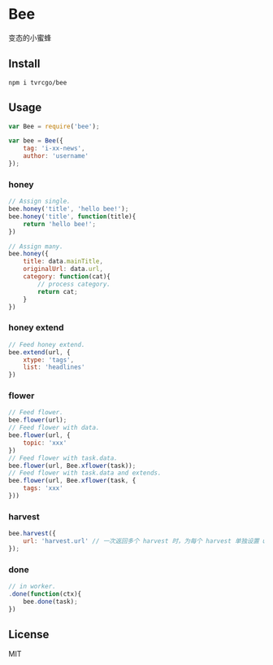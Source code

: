 # Bee
变态的小蜜蜂

## Install
```
npm i tvrcgo/bee
```

## Usage
```js
var Bee = require('bee');

var bee = Bee({
    tag: 'i-xx-news',
    author: 'username'
});
```

### honey
```js
// Assign single.
bee.honey('title', 'hello bee!');
bee.honey('title', function(title){
    return 'hello bee!';
})

// Assign many.
bee.honey({
    title: data.mainTitle,
    originalUrl: data.url,
    category: function(cat){
        // process category.
        return cat;
    }
})
```

### honey extend
```js
// Feed honey extend.
bee.extend(url, {
    xtype: 'tags',
    list: 'headlines'
})
```

### flower
```js
// Feed flower.
bee.flower(url);
// Feed flower with data.
bee.flower(url, {
    topic: 'xxx'
})
// Feed flower with task.data.
bee.flower(url, Bee.xflower(task));
// Feed flower with task.data and extends.
bee.flower(url, Bee.xflower(task, {
    tags: 'xxx'
}))
```

### harvest
```js
bee.harvest({
    url: 'harvest.url' // 一次返回多个 harvest 时，为每个 harvest 单独设置 url。[可选]
});
```

### done
```js
// in worker.
.done(function(ctx){
    bee.done(task);
})
```

## License
MIT
